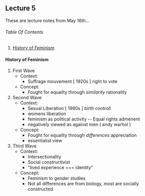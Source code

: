 ## Lecture 5
These are lecture notes from May 16th...

###### Table Of Contents
1. [History of Feminism](#)

#### History of Feminism
1. First Wave
   - Context:
      - Suffrage mouvement [ 1920s ] right to vote
   - Concept:
      - Fought for equailty through _similarity_ rationality
2. Second Wave
   - Context:
      - Sexual Liberation [ 1980s ] birth controll
      - womens liberation
      - feminism as political activity -- Equal rights admenent
      - negatively viewed as against men ( andy warhol )
   - Concept:
      - Fought for equailty through _differences_ appreciation
      - essentialist view
3. Third Wave
   - Context:
      - Intersectionality
      - Social constructivist
      - "lived experience === identity"
    - Concept:
      - Feminism to gender studies
      - Not all differences are from biology, most are socially constructed
